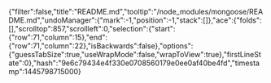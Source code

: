 {"filter":false,"title":"README.md","tooltip":"/node_modules/mongoose/README.md","undoManager":{"mark":-1,"position":-1,"stack":[]},"ace":{"folds":[],"scrolltop":857,"scrollleft":0,"selection":{"start":{"row":71,"column":15},"end":{"row":71,"column":22},"isBackwards":false},"options":{"guessTabSize":true,"useWrapMode":false,"wrapToView":true},"firstLineState":0},"hash":"9e6c79434e4f330e0708560179e0ee0af40be4fd","timestamp":1445798715000}